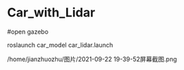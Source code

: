 # Car_with_Lidar

#open gazebo 

roslaunch car_model car_lidar.launch

/home/jianzhuozhu/图片/2021-09-22 19-39-52屏幕截图.png
